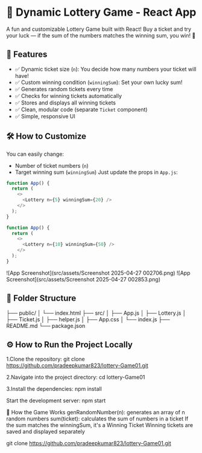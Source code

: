 # 🎲 Dynamic Lottery Game - React App
A fun and customizable Lottery Game built with React! Buy a ticket and try your luck — if the sum of the numbers matches the winning sum, you win! 🎉

## 🚀 Features
- ✅ Dynamic ticket size (`n`): You decide how many numbers your ticket will have!
- ✅ Custom winning condition (`winningSum`): Set your own lucky sum!
- ✅ Generates random tickets every time
- ✅ Checks for winning tickets automatically
- ✅ Stores and displays all winning tickets
- ✅ Clean, modular code (separate `Ticket` component)
- ✅ Simple, responsive UI

## 🛠️ How to Customize
You can easily change:
- Number of ticket numbers (`n`)
- Target winning sum (`winningSum`)
Just update the props in `App.js`:

```javascript
function App() {
  return (
    <>
      <Lottery n={5} winningSum={20} />
    </>
  );
}

function App() {
  return (
    <>
      <Lottery n={10} winningSum={50} />
    </>
  );
}


```

![App Screenshot](src/assets/Screenshot 2025-04-27 002706.png)
![App Screenshot](src/assets/Screenshot 2025-04-27 002853.png)

## 📂 Folder Structure
├── public/
│   └── index.html
├── src/
│   ├── App.js
│   ├── Lottery.js
│   ├── Ticket.js
│   ├── helper.js
│   ├── App.css
│   └── index.js
├── README.md
└── package.json

## ⚙️ How to Run the Project Locally
1.Clone the repository:
git clone https://github.com/pradeepkumar823/lottery-Game01.git

2.Navigate into the project directory:
cd lottery-Game01

3.Install the dependencies:
npm install

Start the development server:
npm start

📖 How the Game Works
genRandomNumber(n): generates an array of n random numbers
sum(ticket): calculates the sum of numbers in a ticket
If the sum matches the winningSum, it's a Winning Ticket
Winning tickets are saved and displayed separately



git clone https://github.com/pradeepkumar823/lottery-Game01.git
